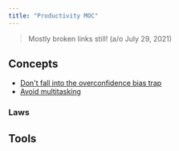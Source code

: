 ```yaml
---
title: "Productivity MOC"
---
```


> Mostly broken links still! (a/o July 29, 2021)

## Concepts
- [Don't fall into the overconfidence bias trap](notes/productivity/overconfidence.md)
- [Avoid multitasking](notes/productivity/multitasking.md)

### Laws

## Tools